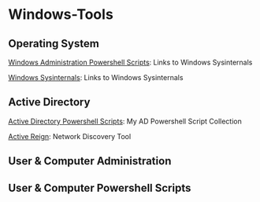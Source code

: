 # Windows-Tools

## Operating System

[Windows Administration Powershell Scripts](https://github.com/EvolvingSysadmin/Windows-Tools/tree/main/Windows%20Sysinternals): Links to Windows Sysinternals

[Windows Sysinternals](https://github.com/EvolvingSysadmin/Windows-Tools/tree/main/Windows%20Sysinternals): Links to Windows Sysinternals

## Active Directory

[Active Directory Powershell Scripts](https://github.com/EvolvingSysadmin/Windows-Tools/tree/main/Powershell/Active%20Directory%20Powershell%20Scripts): My AD Powershell Script Collection

[Active Reign](https://github.com/m8r0wn/ActiveReign): Network Discovery Tool


## User & Computer Administration

## User & Computer Powershell Scripts

